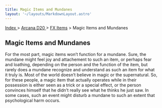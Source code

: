```yaml
---
title: Magic Items and Mundanes
layout: '~/layouts/MarkdownLayout.astro'
---
```


[ Index ](/) > [ Arcana D20 ](/arcana.d20.srd) > [FX Items](/arcana.d20.srd/fx.items) > Magic Items and Mundanes

## Magic Items and Mundanes

For the most part, magic items won’t function for a mundane. Sure, the mundane
might feel joy and attachement to such an item, or perhaps fear and loathing,
depending on the person and the function of the item, but rarely does a
mundane recognize and understand as such an item for what it truly is. Most of
the world doesn’t believe in magic or the supernatural. So, for these people,
a magic item that actually operates while in their possession is either seen
as a trick or a special effect, or the person convinces himself that he didn’t
really see what he thinks he just saw. In some cases, such an event might
disturb a mundane to such an extent that psychological harm occurs.

